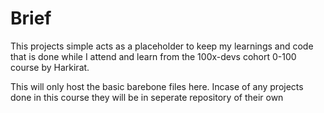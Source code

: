 # Brief

This projects simple acts as a placeholder to keep my learnings and code that is done while I attend and learn from the 100x-devs cohort 0-100 course by Harkirat.

This will only host the basic barebone files here. Incase of any projects done in this course they will be in seperate repository of their own